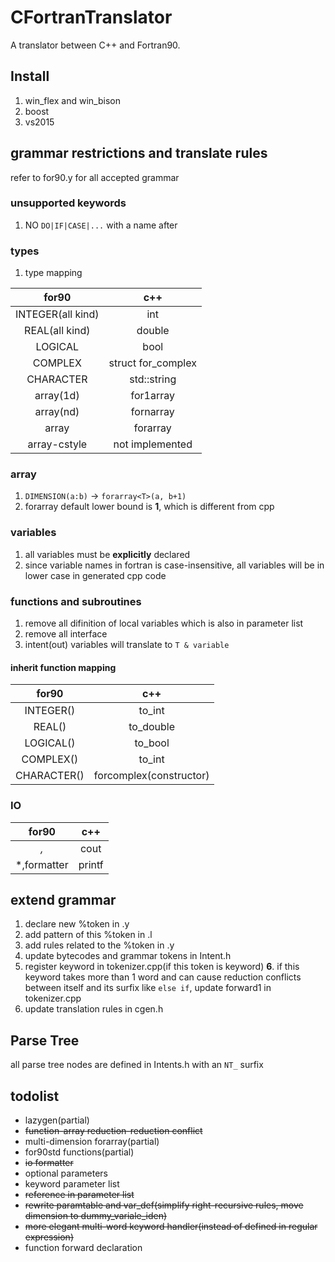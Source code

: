 # CFortranTranslator
A translator between C++ and Fortran90.

## Install
1. win_flex and win_bison
2. boost
3. vs2015

## grammar restrictions and translate rules
refer to for90.y for all accepted grammar
### unsupported keywords

1. NO `DO|IF|CASE|...` with a name after

### types
1. type mapping

|for90|c++|
|:-:|:-:|
|INTEGER(all kind)|int|
|REAL(all kind)|double|
|LOGICAL|bool|
|COMPLEX|struct for_complex|
|CHARACTER|std::string|
|array(1d)|for1array|
|array(nd)|fornarray|
|array|forarray|
|array-cstyle|not implemented|

### array
1. `DIMENSION(a:b)` -> `forarray<T>(a, b+1)`
2. forarray default lower bound is **1**, which is different from cpp

### variables
1. all variables must be **explicitly** declared
2. since variable names in fortran is case-insensitive, all variables will be in lower case in generated cpp code

### functions and subroutines
1. remove all difinition of local variables which is also in parameter list
2. remove all interface
3. intent(out) variables will translate to `T & variable`

#### inherit function mapping
|for90|c++|
|:-:|:-:|
|INTEGER()|to_int|
|REAL()|to_double|
|LOGICAL()|to_bool|
|COMPLEX()|to_int|
|CHARACTER()|forcomplex(constructor)|

### IO
|for90|c++|
|:-:|:-:|
|*,*|cout|
|*,formatter|printf|

## extend grammar
1. declare new %token in .y
2. add pattern of this %token in .l
3. add rules related to the %token in .y
4. update bytecodes and grammar tokens in Intent.h
5. register keyword in tokenizer.cpp(if this token is keyword)
**6**. if this keyword takes more than 1 word and can cause reduction conflicts between itself and its surfix like `else if`, update forward1 in tokenizer.cpp
7. update translation rules in cgen.h

## Parse Tree
all parse tree nodes are defined in Intents.h with an `NT_` surfix

## todolist
- lazygen(partial)
- ~~function-array reduction-reduction conflict~~
- multi-dimension forarray(partial)
- for90std functions(partial)
- ~~io formatter~~
- optional parameters
- keyword parameter list
- ~~reference in parameter list~~
- ~~rewrite paramtable and var_def(simplify right-recursive rules, move dimension to dummy_variale_iden)~~
- ~~more elegant multi-word keyword handler(instead of defined in regular expression)~~
- function forward declaration
